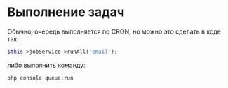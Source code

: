 # Выполнение задач

Обычно, очередь выполняется по CRON,
но можно это сделать в коде так:

```php
$this->jobService->runAll('email');
```

либо выполнить команду:

```
php console queue:run
```
